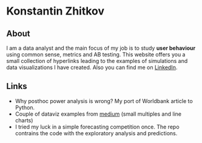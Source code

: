# Konstantin Zhitkov

## About
I am a data analyst and the main focus of my job is to study __user behaviour__ using common sense, metrics and AB testing. This website offers you a small collection of hyperlinks leading to the examples of simulations and data visualizations I have created. Also you can find me on [LinkedIn](https://www.linkedin.com/in/kzhitkov).

## Links

- Why posthoc power analysis is wrong? My port of Worldbank article to Python.
- Couple of dataviz examples from [medium](https://medium.com/@zhitkovk) (small multiples and line charts)
- I tried my luck in a simple forecasting competition once. The repo contrains the code with the exploratory analysis and predictions.

